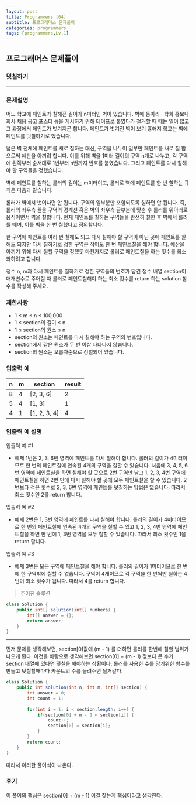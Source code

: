 ```yaml
---
layout: post
title: Programmers [04]
subtitle: 프로그래머스 문제풀이
categories: programmers
tags: [programmers,Lv.1]
---
```


## 프로그래머스 문제풀이 
### 덧칠하기

---

### 문제설명

어느 학교에 페인트가 칠해진 길이가 n미터인 벽이 있습니다. 벽에 동아리 · 학회 홍보나 회사 채용 공고 포스터 등을 게시하기 위해 테이프로 붙였다가 철거할 때 떼는 일이 많고 그 과정에서 페인트가 벗겨지곤 합니다. 페인트가 벗겨진 벽이 보기 흉해져 학교는 벽에 페인트를 덧칠하기로 했습니다.

넓은 벽 전체에 페인트를 새로 칠하는 대신, 구역을 나누어 일부만 페인트를 새로 칠 함으로써 예산을 아끼려 합니다. 이를 위해 벽을 1미터 길이의 구역 n개로 나누고, 각 구역에 왼쪽부터 순서대로 1번부터 n번까지 번호를 붙였습니다. 그리고 페인트를 다시 칠해야 할 구역들을 정했습니다.

벽에 페인트를 칠하는 롤러의 길이는 m미터이고, 롤러로 벽에 페인트를 한 번 칠하는 규칙은 다음과 같습니다.

롤러가 벽에서 벗어나면 안 됩니다.
구역의 일부분만 포함되도록 칠하면 안 됩니다.
즉, 롤러의 좌우측 끝을 구역의 경계선 혹은 벽의 좌우측 끝부분에 맞춘 후 롤러를 위아래로 움직이면서 벽을 칠합니다. 현재 페인트를 칠하는 구역들을 완전히 칠한 후 벽에서 롤러를 떼며, 이를 벽을 한 번 칠했다고 정의합니다.

한 구역에 페인트를 여러 번 칠해도 되고 다시 칠해야 할 구역이 아닌 곳에 페인트를 칠해도 되지만 다시 칠하기로 정한 구역은 적어도 한 번 페인트칠을 해야 합니다. 예산을 아끼기 위해 다시 칠할 구역을 정했듯 마찬가지로 롤러로 페인트칠을 하는 횟수를 최소화하려고 합니다.

정수 n, m과 다시 페인트를 칠하기로 정한 구역들의 번호가 담긴 정수 배열 section이 매개변수로 주어질 때 롤러로 페인트칠해야 하는 최소 횟수를 return 하는 solution 함수를 작성해 주세요.

### 제한사항
* 1 ≤ m ≤ n ≤ 100,000
* 1 ≤ section의 길이 ≤ n
* 1 ≤ section의 원소 ≤ n
* section의 원소는 페인트를 다시 칠해야 하는 구역의 번호입니다.
* section에서 같은 원소가 두 번 이상 나타나지 않습니다.
* section의 원소는 오름차순으로 정렬되어 있습니다.

### 입출력 예

| n | m | section       | result |
|---|---|--------------|--------|
| 8 | 4 | [2, 3, 6]    | 2      |
| 5 | 4 | [1, 3]       | 1      |
| 4 | 1 | [1, 2, 3, 4] | 4      |

### 입출력 예 설명
입출력 예 #1

* 예제 1번은 2, 3, 6번 영역에 페인트를 다시 칠해야 합니다. 롤러의 길이가 4미터이므로 한 번의 페인트칠에 연속된 4개의 구역을 칠할 수 있습니다. 처음에 3, 4, 5, 6번 영역에 페인트칠을 하면 칠해야 할 곳으로 2번 구역만 남고 1, 2, 3, 4번 구역에 페인트칠을 하면 2번 만에 다시 칠해야 할 곳에 모두 페인트칠을 할 수 있습니다.
2번보다 적은 횟수로 2, 3, 6번 영역에 페인트를 덧칠하는 방법은 없습니다. 따라서 최소 횟수인 2를 return 합니다.

입출력 예 #2

* 예제 2번은 1, 3번 영역에 페인트를 다시 칠해야 합니다. 롤러의 길이가 4미터이므로 한 번의 페인트칠에 연속된 4개의 구역을 칠할 수 있고 1, 2, 3, 4번 영역에 페인트칠을 하면 한 번에 1, 3번 영역을 모두 칠할 수 있습니다.
따라서 최소 횟수인 1을 return 합니다.

입출력 예 #3
* 예제 3번은 모든 구역에 페인트칠을 해야 합니다. 롤러의 길이가 1미터이므로 한 번에 한 구역밖에 칠할 수 없습니다. 구역이 4개이므로 각 구역을 한 번씩만 칠하는 4번이 최소 횟수가 됩니다.
따라서 4를 return 합니다.

> 주어진 솔루션
```java
class Solution {
    public int[] solution(int[] numbers) {
        int[] answer = {};
        return answer;
    }
}
```

---

먼저 문제를 생각해보면, section[0]값에 (m - 1) 를 더하면 롤러를 한번에 칠할 범위가 나오게 된다.
이것을 바탕으로 생각해보면 section[0] + (m - 1) 값보다 큰 수가 section 배열에 있다면 덧칠을 해야하는 상황이다.
롤러를 사용한 수를 담기위한 함수를 만들고 덧칠할때마다 카운트의 수를 늘려주면 될거같다.

```java 
class Solution {
    public int solution(int n, int m, int[] section) {
        int answer = 0;
        int count = 1;
        
        for(int i = 1; i < section.length; i++) {
            if(section[0] + m - 1 < section[i]) {
                count++;
                section[0] = section[i];
            }
        }
        return count;
    }
}
```
따라서 이러한 풀이식이 나온다.

### 후기
이 풀이의 핵심은 section[0] + (m - 1) 이걸 찾는게 핵심이라고 생각한다.  
